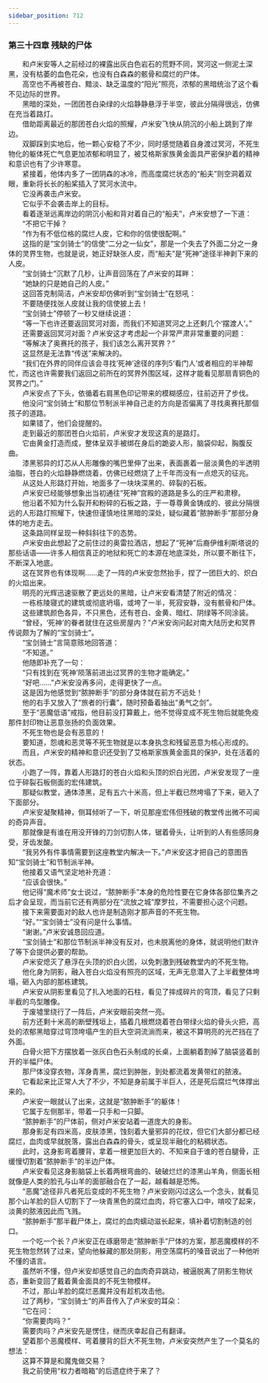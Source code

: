 ```yaml
---
sidebar_position: 712
---
```

### 第三十四章 残缺的尸体  


　　和卢米安等人之前经过的裸露出灰白色岩石的荒野不同，冥河这一侧泥土深黑，没有枯萎的血色花朵，也没有白森森的骸骨和腐烂的尸体。  
　　高空也不再被苍白、黯淡、缺乏温度的“阳光”照亮，浓郁的黑暗统治了这个看不见边际的世界。  
　　黑暗的深处，一团团苍白染绿的火焰静静悬浮于半空，彼此分隔得很远，仿佛在充当着路灯。  
　　借助距离最近的那团苍白火焰的照耀，卢米安飞快从阴沉的小船上跳到了岸边。  
　　双脚踩到实地后，他一颗心安稳了不少，同时感觉随着自身渡过冥河，不死生物化的躯体死亡气息更加浓郁和明显了，被艾格斯家族黄金面具严密保护着的精神和意识也有了少许寒意。  
　　紧接着，他体内多了一团阴森的冰冷，而高度腐烂状态的“船夫”则空洞着双眼，重新将长长的船桨插入了冥河水流中。  
　　它没再袭击卢米安。  
　　它似乎不会袭击岸上的目标。  
　　看着逐渐远离岸边的阴沉小船和背对着自己的“船夫”，卢米安想了一下道：  
　　“不把它干掉？  
　　“作为有不低位格的腐烂人皮，它和你的信使很配啊。”  
　　这指的是“宝剑骑士”的信使“二分之一仙女”，那是一个失去了外面二分之一身体的灵界生物，也就是说，她正好缺张人皮，而“船夫”是“死神”途径半神剥下来的人皮。  
　　“宝剑骑士”沉默了几秒，让声音回荡在了卢米安的耳畔：  
　　“她缺的只是她自己的人皮。”  
　　这回答克制简洁，卢米安却仿佛听到“宝剑骑士”在怒吼：  
　　不要随便找张人皮就让我的信使披上去！  
　　“宝剑骑士”停顿了一秒又继续说道：  
　　“等一下也许还要返回冥河对面，而我们不知道冥河之上还剩几个‘摆渡人’。”  
　　还需要返回冥河对面？卢米安这才考虑起一个非常严肃非常重要的问题：  
　　“等解决了奥赛托的孩子，我们该怎么离开冥界？”  
　　这显然是无法靠“传送”来解决的。  
　　“我们在外界的同伴应该会寻找‘死神’途径的序列5‘看门人’或者相应的半神帮忙，而这也许需要我们返回之前所在的冥界外围区域，这样才能看见那扇青铜色的冥界之门。”  
　　卢米安点了下头，依循着右肩黑色印记带来的模糊感应，往前迈开了步伐。  
　　他没问“宝剑骑士”和那位节制派半神自己走的方向是否偏离了寻找奥赛托那個孩子的道路。  
　　如果错了，他们会提醒的。  
　　走到最近的那团苍白火焰前，卢米安才发现这真的是路灯。  
　　它由黄金打造而成，整体呈双手被绑在身后的跪姿人形，脑袋仰起，胸腹反曲。  
　　漆黑邪异的灯芯从人形雕像的嘴巴里伸了出来，表面裹着一层淡黄色的半透明油脂，苍白的火焰静静燃烧着，仿佛已经燃烧了上千年而没有一点熄灭的征兆。  
　　从这处人形路灯开始，地面多了一块块深黑的、碎裂的石板。  
　　卢米安已经能够想象出当初通往“死神”宫殿的道路是多么的庄严和肃穆。  
　　他沿着不知为什么裂开和粉碎的石板之路，于一尊尊黄金铸成的、彼此分隔很远的人形路灯照耀下，快速但谨慎地往黑暗的深处，疑似藏着“脓肿断手”那部分身体的地方走去。  
　　这条路同样呈现一种斜斜往下的态势。  
　　卢米安由此想起了之前住过的奥雷拉酒店，想起了“死神”后裔伊维利斯塔说的那些话语——许多人相信真正的地狱和死亡的本源在地底深处，所以要不断往下，不断深入地底。  
　　这在冥界也有体现啊……走了一阵的卢米安忽然抬手，捏了一团巨大的、炽白的火焰出来。  
　　明亮的光辉迅速驱散了更远处的黑暗，让卢米安看清楚了附近的情况：  
　　一栋栋陵寝式的建筑或彻底坍塌，或垮了一半，死寂安静，没有骸骨和尸体。  
　　这些建筑颜色各异，不只黑色，还有苍白、金黄、暗红、阴绿等不同涂装。  
　　“曾经，‘死神’的眷者就住在这些房屋内？”卢米安询问起对南大陆历史和冥界传说颇为了解的“宝剑骑士”。  
　　“宝剑骑士”言简意赅地回答道：  
　　“不知道。”  
　　他随即补充了一句：  
　　“只有找到在‘死神’陨落前进出过冥界的生物才能确定。”  
　　“好吧……”卢米安没再多问，走得更快了一点。  
　　这是因为他感觉到“脓肿断手”的部分身体就在前方不远处！  
　　他的右手又放入了“旅者的行囊”，随时预备着抽出“勇气之剑”。  
　　至于“恶魔低语”戒指，他目前没打算戴上，他不觉得变成不死生物后就能免疫那件封印物让恶意张扬的负面效果。  
　　不死生物也是会有恶意的！  
　　要知道，怨魂和恶灵等不死生物就是以本身执念和残留恶意为核心形成的。  
　　而且，卢米安的精神和意识还受到了艾格斯家族黄金面具的保护，处在活着的状态。  
　　小跑了一阵，靠着人形路灯的苍白火焰和头顶的炽白光团，卢米安发现了一座位于碎裂石板侧面的宏伟建筑。  
　　那疑似教堂，通体漆黑，足有五六十米高，但上半截已然垮塌了下来，砸入了下面部分。  
　　卢米安凝聚精神，侧耳倾听了一下，听见那座宏伟但残破的教堂传出微不可闻的奇异声音。  
　　那就像是有谁在用没开锋的刀剑切割人体，锯着骨头，让听到的人有些感同身受，牙齿发酸。  
　　“我另外有件事情需要到这座教堂内解决一下。”卢米安这才把自己的意图告知“宝剑骑士”和节制派半神。  
　　他接着又语气坚定地补充道：  
　　“应该会很快。”  
　　他记得“魔术师”女士说过，“脓肿断手”本身的危险性要在它身体各部位集齐之后才会呈现，而当前它还有两部分在“流放之城”摩罗拉，不需要担心这个问题。  
　　接下来需要面对的敌人也许是制造刚才那声音的不死生物。  
　　“好。”“宝剑骑士”没有问是什么事情。  
　　“谢谢。”卢米安诚恳回应道。  
　　“宝剑骑士”和那位节制派半神没有反对，也未脱离他的身体，就说明他们默许了等下会提供必要的帮助。  
　　卢米安熄灭了悬浮在头顶的炽白火团，以免刺激到残破教堂内的不死生物。  
　　他化身为阴影，融入苍白火焰没有照亮的区域，无声无息潜入了上半截整体垮塌，砸入内部的那栋建筑。  
　　卢米安从阴影里看见了扎入地面的石柱，看见了摔成碎片的穹顶，看见了只剩半截的鸟型雕像。  
　　于废墟里绕行了一阵后，卢米安眼前突然一亮。  
　　前方还剩十米高的断壁残垣上，插着几根燃烧着苍白带绿火焰的骨头火把，高处的浓郁黑暗穿过穹顶垮塌产生的巨大空洞流淌而来，被这不算明亮的光芒挡在了外面。  
　　白骨火把下方摆放着一张灰白色石头制成的长桌，上面躺着割掉了脑袋竖着剖开的半幅尸体。  
　　那尸体没穿衣物，浑身青黑，腐烂到肿胀，到处都流着发黄带红的脓液。  
　　它看起来比正常人大了不少，不知是身前属于半巨人，还是死后腐烂气体撑出来的。  
　　卢米安一眼就认了出来，这就是“脓肿断手”的躯体！  
　　它属于左侧那半，带着一只手和一只脚。  
　　“脓肿断手”的尸体前，侧对卢米安站着一道庞大的身影。  
　　那身影足有四米高，皮肤漆黑，蚀刻着大量邪异的花纹，但它们大部分都已经腐烂，血肉或早就脱落，露出白森森的骨头，或呈现半融化的粘稠状态。  
　　此时，这身影弯着腰背，拿着一根更加巨大的、不知来自于谁的苍白腿骨，正缓慢切割着“脓肿断手”的半边尸体。  
　　卢米安看见这身影脑袋上长着两根弯曲的、破破烂烂的漆黑山羊角，侧面长相就像是人类的脸孔与山羊的面部融合在了一起，越看越是恐怖。  
　　“恶魔”途径非凡者死后变成的不死生物？卢米安刚闪过这么一个念头，就看见那个山羊脸的巨人切割下了一块青黑色的腐烂血肉，将它塞入口中，啃咬了起来，淡黄的脓液因此而飞溅。  
　　“脓肿断手”那半截尸体上，腐烂的血肉蠕动滋长起来，填补着切割制造的创口。  
　　一个吃一个长？卢米安正在琢磨带走“脓肿断手”尸体的方案，那恶魔模样的不死生物忽然转了过来，望向他躲藏的那处阴影，用空荡腐朽的嗓音说出了一种他听不懂的语言。  
　　虽然听不懂，但卢米安却感觉自己的血肉奇异跳动，被逼脱离了阴影生物状态，重新变回了戴着黄金面具的不死生物模样。  
　　不过，那山羊脸的腐烂恶魔并没有趁机攻击他。  
　　过了两秒，“宝剑骑士”的声音传入了卢米安的耳朵：  
　　“它在问：  
　　“你需要肉吗？”  
　　需要肉吗？卢米安先是愣住，继而庆幸起自己有翻译。  
　　望着那个恶魔模样、弯着腰背的巨大不死生物，卢米安突然产生了一个莫名的想法：  
　　这算不算是和魔鬼做交易？  
　　我之前使用“权力者暗箱”的后遗症终于来了？  
